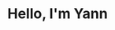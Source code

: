 <!-- ![banner](https://ybonnetain.dev/css/images/github-header.png) -->
# Hello, I'm Yann

<!--
**ybonnetain/ybonnetain** is a ✨ _special_ ✨ repository because its `README.md` (this file) appears on your GitHub profile.
-->
